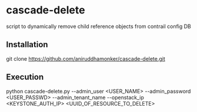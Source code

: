 # cascade-delete
script to dynamically remove child reference objects from contrail config DB

## Installation
git clone https://github.com/aniruddhamonker/cascade-delete.git

## Execution
python cascade-delete.py --admin_user <USER_NAME> --admin_password <USER_PASSWD> --admin_tenant_name <TENANT> --openstack_ip <KEYSTONE_AUTH_IP> <UUID_OF_RESOURCE_TO_DELETE>
